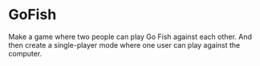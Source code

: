 GoFish
======
Make a game where two people can play Go Fish against each other. And then create a single-player mode where one user can play against the computer.
